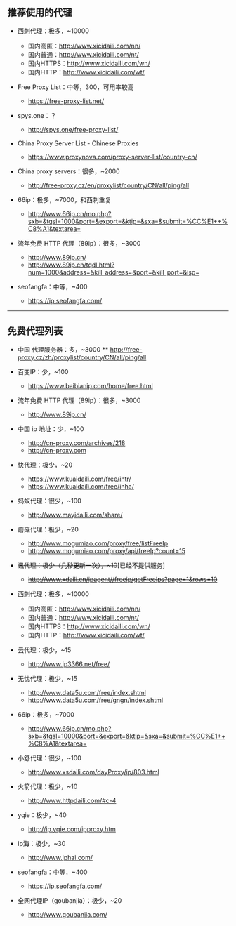 ## 推荐使用的代理

* 西刺代理：极多，~10000
  * 国内高匿：http://www.xicidaili.com/nn/
  * 国内普通：http://www.xicidaili.com/nt/
  * 国内HTTPS：http://www.xicidaili.com/wn/
  * 国内HTTP：http://www.xicidaili.com/wt/

* Free Proxy List：中等，300，可用率较高
  * https://free-proxy-list.net/

* spys.one：？
  * http://spys.one/free-proxy-list/

* China Proxy Server List - Chinese Proxies 
  * https://www.proxynova.com/proxy-server-list/country-cn/

* China proxy servers：很多，~2000
  * http://free-proxy.cz/en/proxylist/country/CN/all/ping/all

* 66ip：极多，~7000，和西刺重复
  * http://www.66ip.cn/mo.php?sxb=&tqsl=1000&port=&export=&ktip=&sxa=&submit=%CC%E1++%C8%A1&textarea=

* 流年免费 HTTP 代理（89ip）：很多，~3000
  * http://www.89ip.cn/
  * http://www.89ip.cn/tqdl.html?num=1000&address=&kill_address=&port=&kill_port=&isp=

* seofangfa：中等，~400
  * https://ip.seofangfa.com/

---
## 免费代理列表

* 中国 代理服务器：多，~3000
** http://free-proxy.cz/zh/proxylist/country/CN/all/ping/all

* 百变IP：少，~100
  * https://www.baibianip.com/home/free.html

* 流年免费 HTTP 代理（89ip）：很多，~3000
  * http://www.89ip.cn/

* 中国 ip 地址：少，~100
  * http://cn-proxy.com/archives/218
  * http://cn-proxy.com

* 快代理：极少，~20
  * https://www.kuaidaili.com/free/intr/
  * https://www.kuaidaili.com/free/inha/

* 蚂蚁代理：很少，~100
  * http://www.mayidaili.com/share/

* 蘑菇代理：极少，~20
  * http://www.mogumiao.com/proxy/free/listFreeIp
  * http://www.mogumiao.com/proxy/api/freeIp?count=15

* ~~讯代理：极少（几秒更新一次），~10~~[已经不提供服务]
  * ~~http://www.xdaili.cn/ipagent//freeip/getFreeIps?page=1&rows=10~~

* 西刺代理：极多，~10000
  * 国内高匿：http://www.xicidaili.com/nn/
  * 国内普通：http://www.xicidaili.com/nt/
  * 国内HTTPS：http://www.xicidaili.com/wn/
  * 国内HTTP：http://www.xicidaili.com/wt/

* 云代理：极少，~15
  * http://www.ip3366.net/free/

* 无忧代理：极少，~15
  * http://www.data5u.com/free/index.shtml
  * http://www.data5u.com/free/gngn/index.shtml

* 66ip：极多，~7000
  * http://www.66ip.cn/mo.php?sxb=&tqsl=10000&port=&export=&ktip=&sxa=&submit=%CC%E1++%C8%A1&textarea=

* 小舒代理：很少，~100
  * http://www.xsdaili.com/dayProxy/ip/803.html

* 火箭代理：极少，~10
  * http://www.httpdaili.com/#c-4

* yqie：极少，~40
  * http://ip.yqie.com/ipproxy.htm

* ip海：极少，~30
  * http://www.iphai.com/

* seofangfa：中等，~400
  * https://ip.seofangfa.com/

* 全网代理IP（goubanjia）：极少，~20
  * http://www.goubanjia.com/